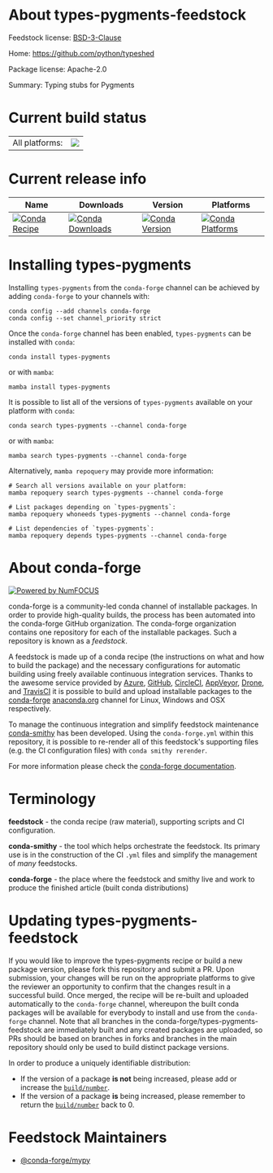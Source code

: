 About types-pygments-feedstock
==============================

Feedstock license: [BSD-3-Clause](https://github.com/conda-forge/types-pygments-feedstock/blob/main/LICENSE.txt)

Home: https://github.com/python/typeshed

Package license: Apache-2.0

Summary: Typing stubs for Pygments

Current build status
====================


<table><tr><td>All platforms:</td>
    <td>
      <a href="https://dev.azure.com/conda-forge/feedstock-builds/_build/latest?definitionId=20456&branchName=main">
        <img src="https://dev.azure.com/conda-forge/feedstock-builds/_apis/build/status/types-pygments-feedstock?branchName=main">
      </a>
    </td>
  </tr>
</table>

Current release info
====================

| Name | Downloads | Version | Platforms |
| --- | --- | --- | --- |
| [![Conda Recipe](https://img.shields.io/badge/recipe-types--pygments-green.svg)](https://anaconda.org/conda-forge/types-pygments) | [![Conda Downloads](https://img.shields.io/conda/dn/conda-forge/types-pygments.svg)](https://anaconda.org/conda-forge/types-pygments) | [![Conda Version](https://img.shields.io/conda/vn/conda-forge/types-pygments.svg)](https://anaconda.org/conda-forge/types-pygments) | [![Conda Platforms](https://img.shields.io/conda/pn/conda-forge/types-pygments.svg)](https://anaconda.org/conda-forge/types-pygments) |

Installing types-pygments
=========================

Installing `types-pygments` from the `conda-forge` channel can be achieved by adding `conda-forge` to your channels with:

```
conda config --add channels conda-forge
conda config --set channel_priority strict
```

Once the `conda-forge` channel has been enabled, `types-pygments` can be installed with `conda`:

```
conda install types-pygments
```

or with `mamba`:

```
mamba install types-pygments
```

It is possible to list all of the versions of `types-pygments` available on your platform with `conda`:

```
conda search types-pygments --channel conda-forge
```

or with `mamba`:

```
mamba search types-pygments --channel conda-forge
```

Alternatively, `mamba repoquery` may provide more information:

```
# Search all versions available on your platform:
mamba repoquery search types-pygments --channel conda-forge

# List packages depending on `types-pygments`:
mamba repoquery whoneeds types-pygments --channel conda-forge

# List dependencies of `types-pygments`:
mamba repoquery depends types-pygments --channel conda-forge
```


About conda-forge
=================

[![Powered by
NumFOCUS](https://img.shields.io/badge/powered%20by-NumFOCUS-orange.svg?style=flat&colorA=E1523D&colorB=007D8A)](https://numfocus.org)

conda-forge is a community-led conda channel of installable packages.
In order to provide high-quality builds, the process has been automated into the
conda-forge GitHub organization. The conda-forge organization contains one repository
for each of the installable packages. Such a repository is known as a *feedstock*.

A feedstock is made up of a conda recipe (the instructions on what and how to build
the package) and the necessary configurations for automatic building using freely
available continuous integration services. Thanks to the awesome service provided by
[Azure](https://azure.microsoft.com/en-us/services/devops/), [GitHub](https://github.com/),
[CircleCI](https://circleci.com/), [AppVeyor](https://www.appveyor.com/),
[Drone](https://cloud.drone.io/welcome), and [TravisCI](https://travis-ci.com/)
it is possible to build and upload installable packages to the
[conda-forge](https://anaconda.org/conda-forge) [anaconda.org](https://anaconda.org/)
channel for Linux, Windows and OSX respectively.

To manage the continuous integration and simplify feedstock maintenance
[conda-smithy](https://github.com/conda-forge/conda-smithy) has been developed.
Using the ``conda-forge.yml`` within this repository, it is possible to re-render all of
this feedstock's supporting files (e.g. the CI configuration files) with ``conda smithy rerender``.

For more information please check the [conda-forge documentation](https://conda-forge.org/docs/).

Terminology
===========

**feedstock** - the conda recipe (raw material), supporting scripts and CI configuration.

**conda-smithy** - the tool which helps orchestrate the feedstock.
                   Its primary use is in the construction of the CI ``.yml`` files
                   and simplify the management of *many* feedstocks.

**conda-forge** - the place where the feedstock and smithy live and work to
                  produce the finished article (built conda distributions)


Updating types-pygments-feedstock
=================================

If you would like to improve the types-pygments recipe or build a new
package version, please fork this repository and submit a PR. Upon submission,
your changes will be run on the appropriate platforms to give the reviewer an
opportunity to confirm that the changes result in a successful build. Once
merged, the recipe will be re-built and uploaded automatically to the
`conda-forge` channel, whereupon the built conda packages will be available for
everybody to install and use from the `conda-forge` channel.
Note that all branches in the conda-forge/types-pygments-feedstock are
immediately built and any created packages are uploaded, so PRs should be based
on branches in forks and branches in the main repository should only be used to
build distinct package versions.

In order to produce a uniquely identifiable distribution:
 * If the version of a package **is not** being increased, please add or increase
   the [``build/number``](https://docs.conda.io/projects/conda-build/en/latest/resources/define-metadata.html#build-number-and-string).
 * If the version of a package **is** being increased, please remember to return
   the [``build/number``](https://docs.conda.io/projects/conda-build/en/latest/resources/define-metadata.html#build-number-and-string)
   back to 0.

Feedstock Maintainers
=====================

* [@conda-forge/mypy](https://github.com/conda-forge/mypy/)


